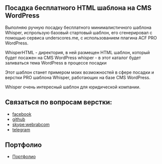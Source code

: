 
## Посадка бесплатного HTML шаблона  на CMS WordPress

Выполняю ручную посадку бесплатного минималистичного шаблона Whisper, испрользую базовый стартовый шаблон, его сгенерировал с помощью сервиса underscores.me, c использованием плагина ACF PRO WordPress.

WhisperHTML - директория, в ней размещен HTML шаблон, который будет посажен на CMS WordPress
whisper - в этот каталог будет заливаться тема WordPress в процессе посадки

Этот шаблон станет примером моих возможностей в сфере посадки и верстки PRO шаблона Whisper, работающих на базе CMS WordPress.

Whisper очень интересный шаблон для юридической компании.

## Связаться по вопросам верстки:

* [facebook](https://www.facebook.com/frontendercode)
* [github](https://github.com/frontend-coder)
* [skype:webrabcom](href="skype:webrabcom")
* [telegram](https://t.me/frontendcoder)

## Портфолио
* [Портфолио](https://frontend-coder.github.io)
